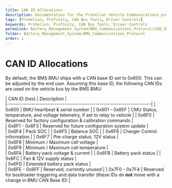 ```yaml
---
title: CAN ID Allocations
description: Documentation for the Prohelion Vehicle Communications protocol
tags: [Prohelion, Profinity, CAN Bus Tools, Driver Controls]
keywords: Prohelion, Profinity, CAN Bus Tools, Driver Controls
permalink: Battery_Management_System/BMU_Communications_Protocol/CAN_ID_Allocations.html
folder: Battery_Management_System/BMU_Communications_Protocol
order: 1
---
```


# CAN ID Allocations

By default, the BMS BMU ships with a CAN base ID set to 0x600.  This can be adjusted by the end user.  Assuming this base ID, the following CAN IDs are used on the vehicle bus by the BMS BMU:

| CAN ID (hex) | Description |           
|----------------------------------------------------------------------|
| 0x600         | BMU heartbeat & serial number | 
| 0x601 - 0x6EF | CMU Status, temperature, and voltage telemetry, if set to relay to vehicle |
| 0x6F0         | Reserved for factory configuration & calibration commands |            
| 0x6F1 - 0x6F3 | Reserved for future configuration system update |       
| 0x6F4         | Pack SOC |
| 0x6F5         | Balance SOC |
| 0x6F6         | Charger Control information |
| 0x6F7         | Pre-charge status, 12V status |           
| 0x6F8         | Minimum / Maximum cell voltage |       
| 0x6F9         | Minimum / Maximum cell temperature |   
| 0x6FA         | Battery pack voltage & current |
| 0x6FB         | Battery pack status |
| 0x6FC         | Fan & 12V supply status |       
| 0x6FD         | Extended battery pack status |       
| 0x6FE - 0x6FF | Reserved, currently unused |
| 0x7F0 - 0x7F4 | Reserved for bootloader triggering and data transfer (these IDs do <strong>not</strong> move with a change in BMU CAN Base ID) |             

